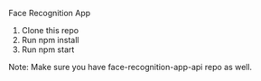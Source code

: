 Face Recognition App

1. Clone this repo
2. Run npm install
3. Run npm start

Note:
Make sure you have face-recognition-app-api repo as well. 